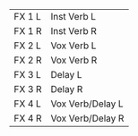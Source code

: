 |   |   |
|---|---|
|FX 1 L|Inst Verb L|
|FX 1 R|Inst Verb R|
|FX 2 L|Vox Verb L|
|FX 2 R|Vox Verb R|
|FX 3 L|Delay L|
|FX 3 R|Delay R|
|FX 4 L|Vox Verb/Delay L|
|FX 4 R|Vox Verb/Delay R|
